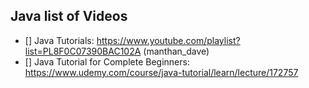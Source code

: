 ## Java list of Videos

* [] Java Tutorials: https://www.youtube.com/playlist?list=PL8F0C07390BAC102A (manthan_dave)
* [] Java Tutorial for Complete Beginners: https://www.udemy.com/course/java-tutorial/learn/lecture/172757
